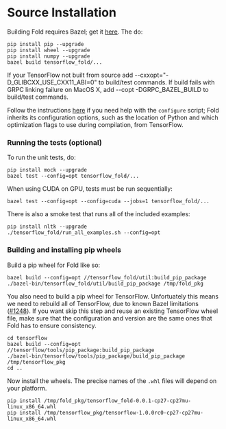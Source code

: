 # Source Installation

Building Fold requires Bazel; get
it [here](https://bazel.build/versions/master/docs/install.html). The do:

```
pip install pip --upgrade
pip install wheel --upgrade
pip install numpy --upgrade
bazel build tensorflow_fold/...
```

If your TensorFlow not built from source add --cxxopt="-D_GLIBCXX_USE_CXX11_ABI=0" to build/test commands.
If build fails with GRPC linking failure on MacOS X, add --copt -DGRPC_BAZEL_BUILD to build/test commands.

Follow the
instructions
[here](https://www.tensorflow.org/get_started/os_setup#configure_the_installation) if
you need help with the `configure` script; Fold inherits its configuration
options, such as the location of Python and which optimization flags to use
during compilation, from TensorFlow.

### Running the tests (optional)

To run the unit tests, do:

```
pip install mock --upgrade
bazel test --config=opt tensorflow_fold/...
```

When using CUDA on GPU, tests must be run sequentially:
```
bazel test --config=opt --config=cuda --jobs=1 tensorflow_fold/...
```

There is also a smoke test that runs all of the included examples:

```
pip install nltk --upgrade
./tensorflow_fold/run_all_examples.sh --config=opt
```

### Building and installing pip wheels

Build a pip wheel for Fold like so:

```
bazel build --config=opt //tensorflow_fold/util:build_pip_package
./bazel-bin/tensorflow_fold/util/build_pip_package /tmp/fold_pkg
```

You also need to build a pip wheel for TensorFlow. Unfortuately this means we
need to rebuild all of TensorFlow, due to known Bazel limitations
([#1248](https://github.com/bazelbuild/bazel/issues/1248)). If you want skip
this step and reuse an existing TensorFlow wheel file, make sure that the
configuration and version are the same ones that Fold has to ensure consistency.

```
cd tensorflow
bazel build --config=opt //tensorflow/tools/pip_package:build_pip_package
./bazel-bin/tensorflow/tools/pip_package/build_pip_package /tmp/tensorflow_pkg
cd ..
```

Now install the wheels. The precise names of the `.whl` files will
depend on your platform.

```
pip install /tmp/fold_pkg/tensorflow_fold-0.0.1-cp27-cp27mu-linux_x86_64.whl
pip install /tmp/tensorflow_pkg/tensorflow-1.0.0rc0-cp27-cp27mu-linux_x86_64.whl
```
